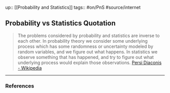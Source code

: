 up:: [[Probability and Statistics]]
tags:: #on/PnS #source/internet 

## Probability vs Statistics Quotation

>The problems considered by probability and statistics are inverse to each other. In probability theory we consider some underlying process which has some randomness or uncertainty modeled by random variables, and we figure out what happens. In statistics we observe something that has happened, and try to figure out what underlying process would explain those observations.
>[Persi Diaconis - Wikipedia](https://en.wikipedia.org/wiki/Persi_Diaconis)


---

### References